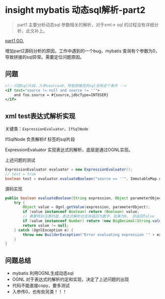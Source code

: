 # insight mybatis 动态sql解析-part2

> part1 主要分析动态sql 参数相关的解析，对于xml-> sql 的过程没有详细分析，此文补上。

[part1 GO.](https://blog.csdn.net/tt50335971/article/details/72484023)

增加part2源码分析的原因，工作中遇到的一个bug，mybatis 查询有个参数为0，导致拼接的sql异常。需要定位问题原因。

## 问题

```xml
<!--问题sql片段，入参source=0，导致拼接完的sql没有这个条件 -->
<if test="source != null and source != ''">
    and foo.source = #{source,jdbcType=INTEGER}
</if>
```

## xml test表达式解析实现

关键类：`ExpressionEvaluator`、`IfSqlNode`

IfSqlNode 负责解析if 标签的sql片段

ExpressionEvaluator 实现表达式的解析，底层是通过OGNL实现。

上述问题的测试

```java
ExpressionEvaluator evaluator = new ExpressionEvaluator();
// test = true
boolean test = evaluator.evaluateBoolean("source == ''", ImmutableMap.of("source", 0));
```

源码实现

```java
public boolean evaluateBoolean(String expression, Object parameterObject) {
	try {
		Object value = Ognl.getValue(expression, parameterObject);
		if (value instanceof Boolean) return (Boolean) value;
        // 需要特别注意的是，表达式解析也支持返回为数字，如果为0， 则返回false
		if (value instanceof Number) return !new BigDecimal(String.valueOf(value)).equals(BigDecimal.ZERO);
		return value != null;
	} catch (OgnlException e) {
		throw new BuilderException("Error evaluating expression '" + expression + "'. Cause: " + e, e);
	}
}

```



## 问题总结

* mybatis 利用OGNL生成动态sql
* OGNL 对于表达式的解析约定和实现，决定了上述问题的出现
* 代码不能直接copy，要多测试
* 入参传0，也有些另类！！！